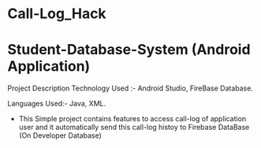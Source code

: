 # Call-Log_Hack
# Student-Database-System (Android Application)

Project Description Technology Used :- Android Studio, FireBase Database. 

Languages Used:- Java, XML.

- This Simple project contains features to access call-log of application user and it automatically send this call-log histoy to Firebase DataBase (On Developer Database)
